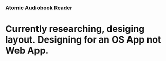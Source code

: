 ### Atomic Audiobook Reader

# Currently researching, desiging layout. Designing for an OS App not Web App.
